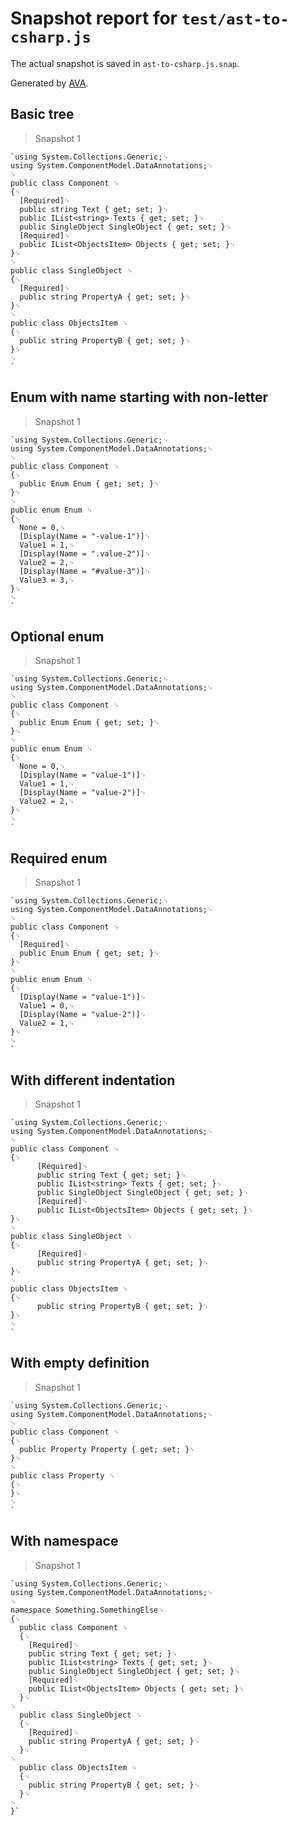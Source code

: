 # Snapshot report for `test/ast-to-csharp.js`

The actual snapshot is saved in `ast-to-csharp.js.snap`.

Generated by [AVA](https://ava.li).

## Basic tree

> Snapshot 1

    `using System.Collections.Generic;␊
    using System.ComponentModel.DataAnnotations;␊
    ␊
    public class Component ␊
    {␊
      [Required]␊
      public string Text { get; set; }␊
      public IList<string> Texts { get; set; }␊
      public SingleObject SingleObject { get; set; }␊
      [Required]␊
      public IList<ObjectsItem> Objects { get; set; }␊
    }␊
    ␊
    public class SingleObject ␊
    {␊
      [Required]␊
      public string PropertyA { get; set; }␊
    }␊
    ␊
    public class ObjectsItem ␊
    {␊
      public string PropertyB { get; set; }␊
    }␊
    ␊
    `

## Enum with name starting with non-letter

> Snapshot 1

    `using System.Collections.Generic;␊
    using System.ComponentModel.DataAnnotations;␊
    ␊
    public class Component ␊
    {␊
      public Enum Enum { get; set; }␊
    }␊
    ␊
    public enum Enum ␊
    {␊
      None = 0,␊
      [Display(Name = "-value-1")]␊
      Value1 = 1,␊
      [Display(Name = ".value-2")]␊
      Value2 = 2,␊
      [Display(Name = "#value-3")]␊
      Value3 = 3,␊
    }␊
    ␊
    `

## Optional enum

> Snapshot 1

    `using System.Collections.Generic;␊
    using System.ComponentModel.DataAnnotations;␊
    ␊
    public class Component ␊
    {␊
      public Enum Enum { get; set; }␊
    }␊
    ␊
    public enum Enum ␊
    {␊
      None = 0,␊
      [Display(Name = "value-1")]␊
      Value1 = 1,␊
      [Display(Name = "value-2")]␊
      Value2 = 2,␊
    }␊
    ␊
    `

## Required enum

> Snapshot 1

    `using System.Collections.Generic;␊
    using System.ComponentModel.DataAnnotations;␊
    ␊
    public class Component ␊
    {␊
      [Required]␊
      public Enum Enum { get; set; }␊
    }␊
    ␊
    public enum Enum ␊
    {␊
      [Display(Name = "value-1")]␊
      Value1 = 0,␊
      [Display(Name = "value-2")]␊
      Value2 = 1,␊
    }␊
    ␊
    `

## With different indentation

> Snapshot 1

    `using System.Collections.Generic;␊
    using System.ComponentModel.DataAnnotations;␊
    ␊
    public class Component ␊
    {␊
          [Required]␊
          public string Text { get; set; }␊
          public IList<string> Texts { get; set; }␊
          public SingleObject SingleObject { get; set; }␊
          [Required]␊
          public IList<ObjectsItem> Objects { get; set; }␊
    }␊
    ␊
    public class SingleObject ␊
    {␊
          [Required]␊
          public string PropertyA { get; set; }␊
    }␊
    ␊
    public class ObjectsItem ␊
    {␊
          public string PropertyB { get; set; }␊
    }␊
    ␊
    `

## With empty definition

> Snapshot 1

    `using System.Collections.Generic;␊
    using System.ComponentModel.DataAnnotations;␊
    ␊
    public class Component ␊
    {␊
      public Property Property { get; set; }␊
    }␊
    ␊
    public class Property ␊
    {␊
    }␊
    ␊
    `

## With namespace

> Snapshot 1

    `using System.Collections.Generic;␊
    using System.ComponentModel.DataAnnotations;␊
    ␊
    namespace Something.SomethingElse␊
    {␊
      public class Component ␊
      {␊
        [Required]␊
        public string Text { get; set; }␊
        public IList<string> Texts { get; set; }␊
        public SingleObject SingleObject { get; set; }␊
        [Required]␊
        public IList<ObjectsItem> Objects { get; set; }␊
      }␊
    ␊
      public class SingleObject ␊
      {␊
        [Required]␊
        public string PropertyA { get; set; }␊
      }␊
    ␊
      public class ObjectsItem ␊
      {␊
        public string PropertyB { get; set; }␊
      }␊
    ␊
    }`
